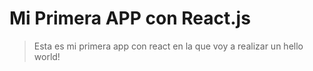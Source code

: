 # Mi Primera APP con React.js

>Esta es mi primera app con react en la que voy a realizar un hello world!